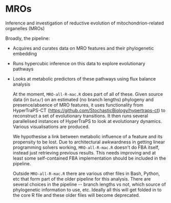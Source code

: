# MROs

Inference and investigation of reductive evolution of mitochondrion-related organelles (MROs)

Broadly, the pipeline:
* Acquires and curates data on MRO features and their phylogenetic embedding
* Runs hypercubic inference on this data to explore evolutionary pathways
* Looks at metabolic predictors of these pathways using flux balance analysis

  At the moment, `MRO-all-R-mac.R` does part of all of these. Given source data (in `Data/`) on an estimated (no branch lengths) phylogeny and presence/absence of MRO features, it uses functionality from HyperTraPS-CT (https://github.com/StochasticBiology/hypertraps-ct) to reconstruct a set of evolutionary transitions. It then runs several parallelised instances of HyperTraPS to look at evolutionary dynamics. Various visualisations are produced.

  We hypothesise a link between metabolic influence of a feature and its propensity to be lost. Due to architectural awkwardness in getting linear programming solvers working, `MRO-all-R-mac.R` doesn't do FBA itself, instead just retrieving previous results. This needs improving and at least some self-contained FBA implementation should be included in the pipeline.

  Outside `MRO-all-R-mac.R` there are various other files in Bash, Python, etc that form part of the older pipeline for this analysis. There are several choices in the pipeline -- branch lengths vs not, which source of phylogenetic information to use, etc. Ideally all this will get folded in to the core R file and these older files will become deprecated.
